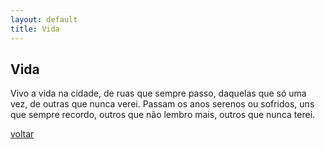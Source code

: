 ```yaml
---
layout: default
title: Vida
--- 
```


## Vida

Vivo a vida na cidade, de ruas que sempre passo, daquelas que só uma vez, de outras que nunca verei. Passam os anos serenos ou sofridos, uns que sempre recordo, outros que não lembro mais, outros que nunca terei.

[voltar](./)